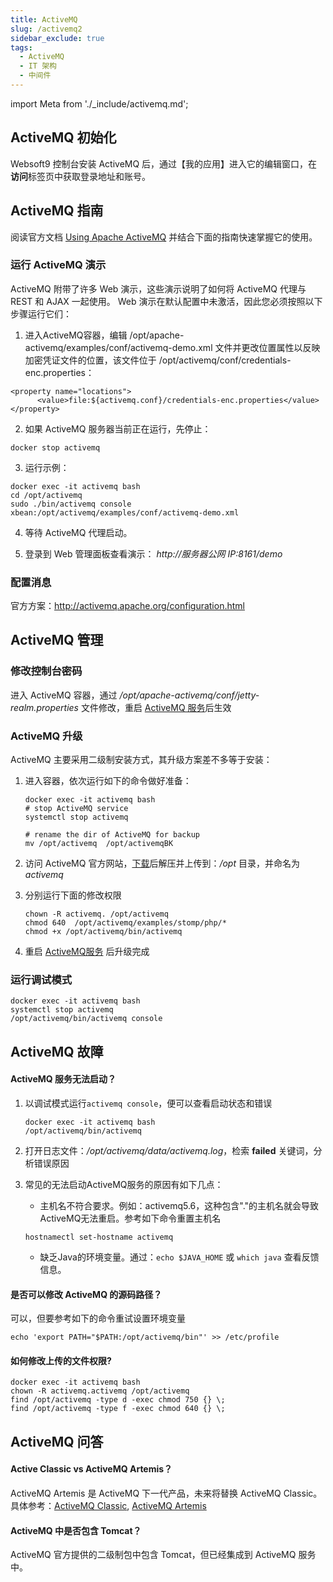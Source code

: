 ```yaml
---
title: ActiveMQ
slug: /activemq2
sidebar_exclude: true
tags:
  - ActiveMQ 
  - IT 架构
  - 中间件
---
```


import Meta from './_include/activemq.md';

<Meta name="meta" />

## ActiveMQ 初始化

Websoft9 控制台安装 ActiveMQ 后，通过【我的应用】进入它的编辑窗口，在**访问**标签页中获取登录地址和账号。

## ActiveMQ 指南

阅读官方文档 [Using Apache ActiveMQ](https://activemq.apache.org/using-activemq) 并结合下面的指南快速掌握它的使用。

### 运行 ActiveMQ 演示

ActiveMQ 附带了许多 Web 演示，这些演示说明了如何将 ActiveMQ 代理与 REST 和 AJAX 一起使用。 Web 演示在默认配置中未激活，因此您必须按照以下步骤运行它们：

1. 进入ActiveMQ容器，编辑 /opt/apache-activemq/examples/conf/activemq-demo.xml 文件并更改位置属性以反映加密凭证文件的位置，该文件位于 /opt/activemq/conf/credentials-enc.properties：

  ```shell
  <property name="locations">
        <value>file:${activemq.conf}/credentials-enc.properties</value>
  </property>
  ```

2. 如果 ActiveMQ 服务器当前正在运行，先停止：
   
  ```shell
  docker stop activemq
  ```

3. 运行示例：
   
  ```shell
  docker exec -it activemq bash
  cd /opt/activemq
  sudo ./bin/activemq console xbean:/opt/activemq/examples/conf/activemq-demo.xml
  ```

4. 等待 ActiveMQ 代理启动。

5. 登录到 Web 管理面板查看演示： *http://服务器公网 IP:8161/demo* 

### 配置消息

官方方案：http://activemq.apache.org/configuration.html

## ActiveMQ 管理

### 修改控制台密码

进入 ActiveMQ 容器，通过 */opt/apache-activemq/conf/jetty-realm.properties* 文件修改，重启 [ActiveMQ 服务](#service)后生效

### ActiveMQ 升级

ActiveMQ 主要采用二级制安装方式，其升级方案差不多等于安装：

1. 进入容器，依次运行如下的命令做好准备：
   ```
   docker exec -it activemq bash
   # stop ActiveMQ service
   systemctl stop activemq

   # rename the dir of ActiveMQ for backup
   mv /opt/activemq  /opt/activemqBK
   ```
2. 访问 ActiveMQ 官方网站，[下载](http://activemq.apache.org/components/classic/download/)后解压并上传到：*/opt* 目录，并命名为 *activemq*

3. 分别运行下面的修改权限
   ```
   chown -R activemq. /opt/activemq
   chmod 640  /opt/activemq/examples/stomp/php/*
   chmod +x /opt/activemq/bin/activemq
   ```
4. 重启 [ActiveMQ服务](../activemq#service) 后升级完成

### 运行调试模式

```
docker exec -it activemq bash
systemctl stop activemq
/opt/activemq/bin/activemq console
```


## ActiveMQ 故障

#### ActiveMQ 服务无法启动？

1. 以调试模式运行`activemq console`，便可以查看启动状态和错误
   ```
   docker exec -it activemq bash
   /opt/activemq/bin/activemq
   ```
2. 打开日志文件：*/opt/activemq/data/activemq.log*，检索 **failed** 关键词，分析错误原因

3. 常见的无法启动ActiveMQ服务的原因有如下几点：

   * 主机名不符合要求。例如：activemq5.6，这种包含"."的主机名就会导致ActiveMQ无法重启。参考如下命令重置主机名
   ```
   hostnamectl set-hostname activemq
   ```
   * 缺乏Java的环境变量。通过：`echo $JAVA_HOME` 或 `which java` 查看反馈信息。


#### 是否可以修改 ActiveMQ 的源码路径？

可以，但要参考如下的命令重试设置环境变量
```
echo 'export PATH="$PATH:/opt/activemq/bin"' >> /etc/profile
```

#### 如何修改上传的文件权限?

```shell
docker exec -it activemq bash
chown -R activemq.activemq /opt/activemq
find /opt/activemq -type d -exec chmod 750 {} \;
find /opt/activemq -type f -exec chmod 640 {} \;
```

## ActiveMQ 问答

#### Active Classic vs ActiveMQ Artemis？

ActiveMQ Artemis 是 ActiveMQ 下一代产品，未来将替换 ActiveMQ Classic。 具体参考：[ActiveMQ Classic](https://activemq.apache.org/getting-started), [ActiveMQ Artemis](https://activemq.apache.org/components/artemis/documentation/)

#### ActiveMQ 中是否包含 Tomcat？

ActiveMQ 官方提供的二级制包中包含 Tomcat，但已经集成到 ActiveMQ 服务中。